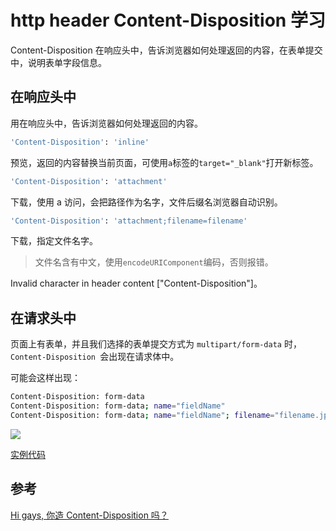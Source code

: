 # http header Content-Disposition 学习

Content-Disposition 在响应头中，告诉浏览器如何处理返回的内容，在表单提交中，说明表单字段信息。

## 在响应头中

用在响应头中，告诉浏览器如何处理返回的内容。

```bash
'Content-Disposition': 'inline'
```

预览，返回的内容替换当前页面，可使用`a`标签的`target="_blank"`打开新标签。

```bash
'Content-Disposition': 'attachment'
```

下载，使用 a 访问，会把路径作为名字，文件后缀名浏览器自动识别。

```bash
'Content-Disposition': 'attachment;filename=filename'
```

下载，指定文件名字。

> 文件名含有中文，使用`encodeURIComponent`编码，否则报错。

Invalid character in header content ["Content-Disposition"]。

## 在请求头中

页面上有表单，并且我们选择的表单提交方式为 `multipart/form-data` 时，`Content-Disposition `会出现在请求体中。

可能会这样出现：

```bash
Content-Disposition: form-data
Content-Disposition: form-data; name="fieldName"
Content-Disposition: form-data; name="fieldName"; filename="filename.jpg"
```

![](https://tva1.sinaimg.cn/large/008vxvgGly1h8bxww4n74j31200e4402.jpg)

[实例代码](https://github.com/jackchoumine/crud-node)

## 参考

[Hi gays, 你造 Content-Disposition 吗？](https://juejin.cn/post/6844903911740932110)
